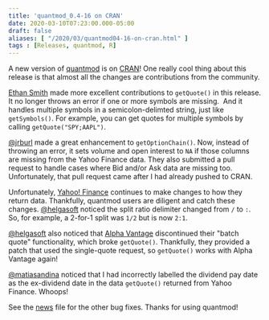 ```yaml
---
title: 'quantmod_0.4-16 on CRAN'
date: 2020-03-10T07:23:00.000-05:00
draft: false
aliases: [ "/2020/03/quantmod04-16-on-cran.html" ]
tags : [Releases, quantmod, R]
---
```


A new version of [quantmod](http://www.quantmod.com/) is on [CRAN](https://cran.r-project.org/package=quantmod)! One really cool thing about this release is that almost all the changes are contributions from the community.  
  
[Ethan Smith](https://github.com/ethanbsmith) made more excellent contributions to `getQuote()` in this release. It no longer throws an error if one or more symbols are missing.  And it handles multiple symbols in a semicolon-delimted string, just like `getSymbols()`. For example, you can get quotes for multiple symbols by calling `getQuote("SPY;AAPL")`.  

[@jrburl](https://github.com/jrburl) made a great enhancement to `getOptionChain()`. Now, instead of throwing an error, it sets volume and open interest to `NA` if those columns are missing from the Yahoo Finance data. They also submitted a pull request to handle cases where Bid and/or Ask data are missing too. Unfortunately, that pull request came after I had already pushed to CRAN.  
  
Unfortunately, [Yahoo! Finance](https://finance.yahoo.com/) continues to make changes to how they return data. Thankfully, quantmod users are diligent and catch these changes. [@helgasoft](https://github.com/helgasoft/) noticed the split ratio delimiter changed from `/` to `:`. So, for example, a 2-for-1 split was `1/2` but is now `2:1`.  
  
[@helgasoft](https://github.com/helgasoft/) also noticed that [Alpha Vantage](https://www.alphavantage.co/) discontinued their "batch quote" functionality, which broke `getQuote()`. Thankfully, they provided a patch that used the single-quote request, so `getQuote()` works with Alpha Vantage again!  
  
[@matiasandina](https://github.com/matiasandina) noticed that I had incorrectly labelled the dividend pay date as the ex-dividend date in the data `getQuote()` returned from Yahoo Finance. Whoops!  
  
See the [news](https://cran.r-project.org/web/packages/quantmod/news/news.html) file for the other bug fixes. Thanks for using quantmod!
